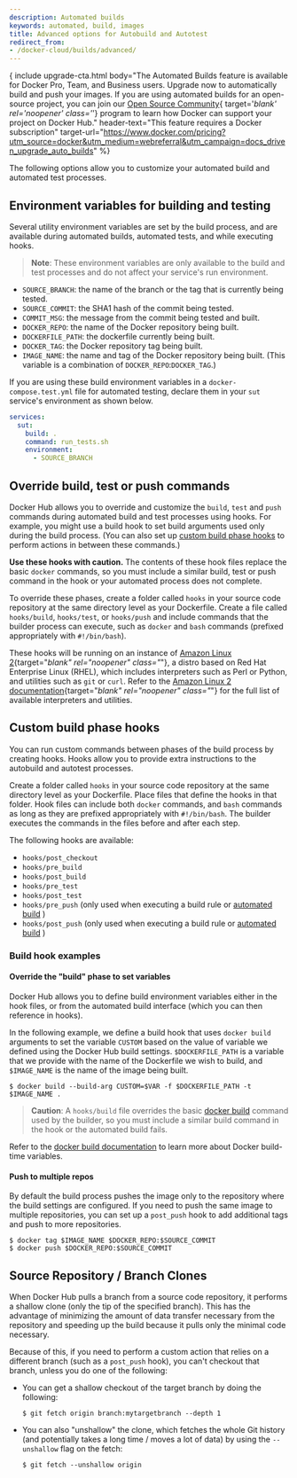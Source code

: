 ```yaml
---
description: Automated builds
keywords: automated, build, images
title: Advanced options for Autobuild and Autotest
redirect_from:
- /docker-cloud/builds/advanced/
---
```


{ include upgrade-cta.html
  body="The Automated Builds feature is available for Docker Pro, Team, and Business users. Upgrade now to automatically build and push your images. If you are using automated builds for an open-source project, you can join our [Open Source Community](https://www.docker.com/community/open-source/application){ target='_blank' rel='noopener' class='_'} program to learn how Docker can support your project on Docker Hub."
  header-text="This feature requires a Docker subscription"
  target-url="https://www.docker.com/pricing?utm_source=docker&utm_medium=webreferral&utm_campaign=docs_driven_upgrade_auto_builds"
%}

The following options allow you to customize your automated build and automated
test processes.

## Environment variables for building and testing

Several utility environment variables are set by the build process, and are
available during automated builds, automated tests, and while executing
hooks.

> **Note**: These environment variables are only available to the build and test
processes and do not affect your service's run environment.

* `SOURCE_BRANCH`: the name of the branch or the tag that is currently being tested.
* `SOURCE_COMMIT`: the SHA1 hash of the commit being tested.
* `COMMIT_MSG`: the message from the commit being tested and built.
* `DOCKER_REPO`: the name of the Docker repository being built.
* `DOCKERFILE_PATH`: the dockerfile currently being built.
* `DOCKER_TAG`: the Docker repository tag being built.
* `IMAGE_NAME`: the name and tag of the Docker repository being built. (This variable is a combination of `DOCKER_REPO`:`DOCKER_TAG`.)

If you are using these build environment variables in a
`docker-compose.test.yml` file for automated testing, declare them in your `sut`
service's environment as shown below.

```yaml
services:
  sut:
    build: .
    command: run_tests.sh
    environment:
      - SOURCE_BRANCH
```


## Override build, test or push commands

Docker Hub allows you to override and customize the `build`, `test` and `push`
commands during automated build and test processes using hooks. For example, you
might use a build hook to set build arguments used only during the build
process. (You can also set up [custom build phase hooks](#custom-build-phase-hooks)
to perform actions in between these commands.)

**Use these hooks with caution.** The contents of these hook files replace the
basic `docker` commands, so you must include a similar build, test or push
command in the hook or your automated process does not complete.

To override these phases, create a folder called `hooks` in your source code
repository at the same directory level as your Dockerfile. Create a file called
`hooks/build`, `hooks/test`, or `hooks/push` and include commands that the
builder process can execute, such as `docker` and `bash` commands (prefixed
appropriately with `#!/bin/bash`).

These hooks will be running on an instance of [Amazon Linux 2](https://aws.amazon.com/amazon-linux-2/){target="_blank" rel="noopener" class="_"},
a distro based on Red Hat Enterprise Linux (RHEL), which includes interpreters
such as Perl or Python, and utilities such as `git` or `curl`. Refer to the
[Amazon Linux 2 documentation](https://aws.amazon.com/amazon-linux-2/faqs/){target="_blank" rel="noopener" class="_"}
for the full list of available interpreters and utilities.

## Custom build phase hooks

You can run custom commands between phases of the build process by creating
hooks. Hooks allow you to provide extra instructions to the autobuild and
autotest processes.

Create a folder called `hooks` in your source code repository at the same
directory level as your Dockerfile. Place files that define the hooks in that
folder. Hook files can include both `docker` commands, and `bash` commands as
long as they are prefixed appropriately with `#!/bin/bash`. The builder executes
the commands in the files before and after each step.

The following hooks are available:

* `hooks/post_checkout`
* `hooks/pre_build`
* `hooks/post_build`
* `hooks/pre_test`
* `hooks/post_test`
* `hooks/pre_push` (only used when executing a build rule or [automated build](index.md) )
* `hooks/post_push` (only used when executing a build rule or [automated build](index.md) )

### Build hook examples

#### Override the "build" phase to set variables

Docker Hub allows you to define build environment variables either in the hook
files, or from the automated build interface (which you can then reference in hooks).

In the following example, we define a build hook that uses `docker build` arguments
to set the variable `CUSTOM` based on the value of variable we defined using the
Docker Hub build settings. `$DOCKERFILE_PATH` is a variable that we provide with
the name of the Dockerfile we wish to build, and `$IMAGE_NAME` is the name of
the image being built.

```console
$ docker build --build-arg CUSTOM=$VAR -f $DOCKERFILE_PATH -t $IMAGE_NAME .
```

> **Caution**: A `hooks/build` file overrides the basic [docker build](../../engine/reference/commandline/build.md) command
used by the builder, so you must include a similar build command in the hook or
the automated build fails.

Refer to the [docker build documentation](../../engine/reference/commandline/build.md#set-build-time-variables---build-arg)
to learn more about Docker build-time variables.

#### Push to multiple repos

By default the build process pushes the image only to the repository where the
build settings are configured. If you need to push the same image to multiple
repositories, you can set up a `post_push` hook to add additional tags and push
to more repositories.

```console
$ docker tag $IMAGE_NAME $DOCKER_REPO:$SOURCE_COMMIT
$ docker push $DOCKER_REPO:$SOURCE_COMMIT
```

## Source Repository / Branch Clones

When Docker Hub pulls a branch from a source code repository, it performs
a shallow clone (only the tip of the specified branch).  This has the advantage
of minimizing the amount of data transfer necessary from the repository and
speeding up the build because it pulls only the minimal code necessary.

Because of this, if you need to perform a custom action that relies on a different
branch (such as a `post_push` hook), you can't checkout that branch, unless
you do one of the following:

* You can get a shallow checkout of the target branch by doing the following:

    ```console
    $ git fetch origin branch:mytargetbranch --depth 1
    ```

* You can also "unshallow" the clone, which fetches the whole Git history (and
  potentially takes a long time / moves a lot of data) by using the `--unshallow`
  flag on the fetch:

    ```console
    $ git fetch --unshallow origin
    ```
